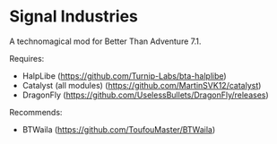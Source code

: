 # Signal Industries
A technomagical mod for Better Than Adventure 7.1.

Requires:

- HalpLibe (https://github.com/Turnip-Labs/bta-halplibe)
- Catalyst (all modules) (https://github.com/MartinSVK12/catalyst)
- DragonFly (https://github.com/UselessBullets/DragonFly/releases)

Recommends:

- BTWaila (https://github.com/ToufouMaster/BTWaila)
